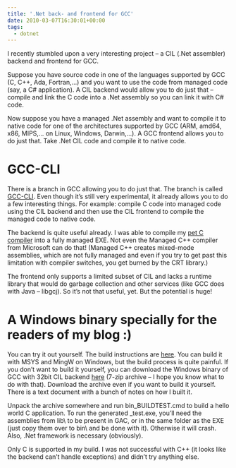 ```yaml
---
title: '.Net back- and frontend for GCC'
date: 2010-03-07T16:30:01+00:00
tags:
  - dotnet
---
```

I recently stumbled upon a very interesting project &#8211; a CIL (.Net assembler) backend and frontend for GCC.

Suppose you have source code in one of the languages supported by GCC (C, C++, Ada, Fortran,&#8230;) and you want to use the code from managed code (say, a C# application). A CIL backend would allow you to do just that &#8211; compile and link the C code into a .Net assembly so you can link it with C# code.

Now suppose you have a managed .Net assembly and want to compile it to native code for one of the architectures supported by GCC (ARM, amd64, x86, MIPS,&#8230; on Linux, Windows, Darwin,&#8230;). A GCC frontend allows you to do just that. Take .Net CIL code and compile it to native code.

# GCC-CLI

There is a branch in GCC allowing you to do just that. The branch is called [GCC-CLI][1]. Even though it&#8217;s still very experimental, it already allows you to do a few interesting things. For example: compile C code into managed code using the CIL backend and then use the CIL frontend to compile the managed code to native code.

The backend is quite useful already. I was able to compile my [pet C compiler][2] into a fully managed EXE. Not even the Managed C++ compiler from Microsoft can do that! (Managed C++ creates mixed-mode assemblies, which are not fully managed and even if you try to get past this limitation with compiler switches, you get burned by the CRT library.)

The frontend only supports a limited subset of CIL and lacks a runtime library that would do garbage collection and other services (like GCC does with Java &#8211; libgcj). So it&#8217;s not that useful, yet. But the potential is huge!

# A Windows binary specially for the readers of my blog :)

You can try it out yourself. The build instructions are [here][3]. You can build it with MSYS and MingW on Windows, but the build process is quite painful. If you don&#8217;t want to build it yourself, you can download the Windows binary of GCC with 32bit CIL backend [here][4] (7-zip archive &#8211; I hope you know what to do with that). Download the archive even if you want to build it yourself. There is a text document with a bunch of notes on how I built it.

Unpack the archive somewhere and run bin\_BUILDTEST.cmd to build a hello world C application. To run the generated _test.exe, you&#8217;ll need the assemblies from lib\ to be present in GAC, or in the same folder as the EXE (just copy them over to bin\ and be done with it). Otherwise it will crash. Also, .Net framework is necessary (obviously).

Only C is supported in my build. I was not successful with C++ (it looks like the backend can&#8217;t handle exceptions) and didn&#8217;t try anything else.

 [1]: http://gcc.gnu.org/projects/cli.html
 [2]: http://migeel.sk/programming/mscc/
 [3]: http://gcc.gnu.org/viewcvs/branches/st/README?view=markup
 [4]: http://downloads.migeel.sk/gcc-cli_win32_svn-5.3.2010.7z